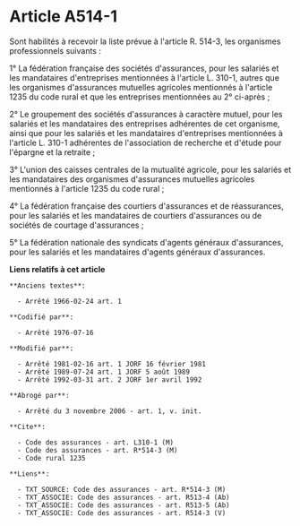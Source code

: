# Article A514-1

Sont habilités à recevoir la liste prévue à l'article R. 514-3, les organismes professionnels suivants :

1° La fédération française des sociétés d'assurances, pour les salariés et les mandataires d'entreprises mentionnées à
l'article L. 310-1, autres que les organismes d'assurances mutuelles agricoles mentionnés à l'article 1235 du code rural et
que les entreprises mentionnées au 2° ci-après ;

2° Le groupement des sociétés d'assurances à caractère mutuel, pour les salariés et les mandataires des entreprises
adhérentes de cet organisme, ainsi que pour les salariés et les mandataires d'entreprises mentionnées à l'article L. 310-1
adhérentes de l'association de recherche et d'étude pour l'épargne et la retraite ;

3° L'union des caisses centrales de la mutualité agricole, pour les salariés et les mandataires des organismes d'assurances
mutuelles agricoles mentionnés à l'article 1235 du code rural ;

4° La fédération française des courtiers d'assurances et de réassurances, pour les salariés et les mandataires de courtiers
d'assurances ou de sociétés de courtage d'assurances ;

5° La fédération nationale des syndicats d'agents généraux d'assurances, pour les salariés et les mandataires d'agents
généraux d'assurances.

**Liens relatifs à cet article**

	**Anciens textes**:

	  - Arrêté 1966-02-24 art. 1

	**Codifié par**:

	  - Arrêté 1976-07-16

	**Modifié par**:

	  - Arrêté 1981-02-16 art. 1 JORF 16 février 1981
	  - Arrêté 1989-07-24 art. 1 JORF 5 août 1989
	  - Arrêté 1992-03-31 art. 2 JORF 1er avril 1992

	**Abrogé par**:

	  - Arrêté du 3 novembre 2006 - art. 1, v. init.

	**Cite**:

	  - Code des assurances - art. L310-1 (M)
	  - Code des assurances - art. R*514-3 (M)
	  - Code rural 1235

	**Liens**:

	  - TXT_SOURCE: Code des assurances - art. R*514-3 (M)
	  - TXT_ASSOCIE: Code des assurances - art. R513-4 (Ab)
	  - TXT_ASSOCIE: Code des assurances - art. R513-5 (Ab)
	  - TXT_ASSOCIE: Code des assurances - art. R514-3 (V)
